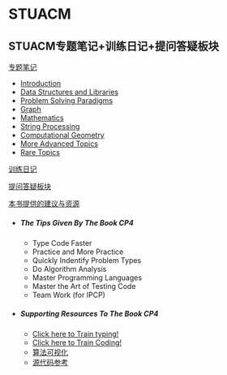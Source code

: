 # STUACM
STUACM专题笔记+训练日记+提问答疑板块
---

[专题笔记](#专题笔记)
- [Introduction](https://github.com/TaoistPriestC/STUACM/blob/main/UVA/Introduction.md)
- [Data Structures and Libraries](#DataStructuresAndLibraries)
- [Problem Solving Paradigms](#ProblemSolvingParadigms)
- [Graph](#Graph)
- [Mathematics](#Mathematics)
- [String Processing](#StringProcessing)
- [Computational Geometry](#ComputationalGeometry)
- [More Advanced Topics](#MoreAdvancedTopics)
- [Rare Topics](#RareTopics)

[训练日记](#训练日记)



[提问答疑板块](https://github.com/TaoistPriestC/STUACM/issues)

[本书提供的建议与资源](#本书提供的建议与资源)
- ##### The Tips Given By The Book CP4
  - Type Code Faster 
  - Practice and More Practice 
  - Quickly Indentify Problem Types
  - Do Algorithm Analysis
  - Master Programming Languages
  - Master the Art of Testing Code
  - Team Work (for IPCP)

- ##### Supporting Resources To The Book CP4
  - [Click here to Train typing!](https://www.typingtest.com/)  
  - [Click here to Train Coding!](https://onlinejudge.org/)  
  - [算法可视化](https://visualgo.net/en)
  - [源代码参考](https://github.com/stevenhalim/cpbook-code)
